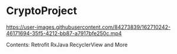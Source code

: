 # CryptoProject
 


https://user-images.githubusercontent.com/84273839/162710242-46171694-35f5-4212-bb87-a7917bfe250c.mp4

Contents:
Retrofit
RxJava
RecyclerView
and More

